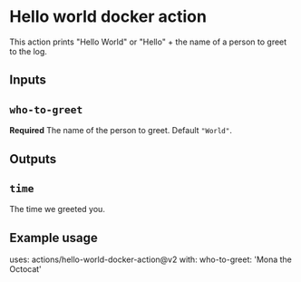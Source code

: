# Hello world docker action

This action prints "Hello World" or "Hello" + the name of a person to greet to the log.

## Inputs

## `who-to-greet`

**Required** The name of the person to greet. Default `"World"`.

## Outputs

## `time`

The time we greeted you.
 
## Example usage

uses: actions/hello-world-docker-action@v2
with:
  who-to-greet: 'Mona the Octocat'  

   
 

